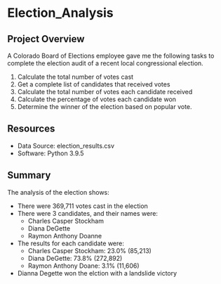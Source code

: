 # Election_Analysis
## Project Overview
A Colorado Board of Elections employee gave me the following tasks to complete the election audit of a recent local congressional election.

  1. Calculate the total number of votes cast
  2. Get a complete list of candidates that received votes
  3. Calculate the total number of votes each candidate received
  4. Calculate the percentage of votes each candidate won
  5. Determine the winner of the election based on popular vote.

## Resources
- Data Source: election_results.csv
- Software: Python 3.9.5

## Summary
The analysis of the election shows:
- There were 369,711  votes cast in the election
- There were 3 candidates, and their names were:
  - Charles Casper Stockham
  - Diana DeGette
  - Raymon Anthony Doanne
- The results for each candidate were:
  - Charles Casper Stockham: 23.0% (85,213)
  - Diana DeGette: 73.8% (272,892)
  - Raymon Anthony Doane: 3.1% (11,606)
- Dianna Degette won the elction with a landslide victory
